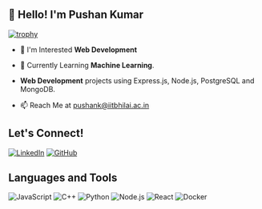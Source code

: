 ## 👋 Hello! I'm Pushan Kumar

[![trophy](https://github-profile-trophy.vercel.app/?username=itzpushan&theme=darkhub&column=7)](https://github.com/ryo-ma/github-profile-trophy)


- 👀 I'm Interested **Web Development**


- 🌱 Currently Learning **Machine Learning**.


- **Web Development** projects using Express.js, Node.js, PostgreSQL and MongoDB.


- 📫 Reach Me at [pushank@iitbhilai.ac.in](mailto:pushank@iitbhilai.ac.in)


## Let's Connect!
[![LinkedIn](https://img.shields.io/badge/LinkedIn-0077B5?style=for-the-badge&logo=linkedin&logoColor=white)](https://www.linkedin.com/in/your-profile/)
[![GitHub](https://img.shields.io/badge/GitHub-181717?style=for-the-badge&logo=github&logoColor=white)](https://github.com/itzpushan)

## Languages and Tools
![JavaScript](https://img.shields.io/badge/JavaScript-323330?style=for-the-badge&logo=javascript&logoColor=F7DF1E)
![C++](https://img.shields.io/badge/C%2B%2B-%2300599C.svg?style=for-the-badge&logo=c%2B%2B&logoColor=white)
![Python](https://img.shields.io/badge/Python-3670A0?style=for-the-badge&logo=python&logoColor=ffdd54)
![Node.js](https://img.shields.io/badge/Node.js-43853D?style=for-the-badge&logo=node.js&logoColor=white)
![React](https://img.shields.io/badge/React-20232A?style=for-the-badge&logo=react&logoColor=61DAFB)
![Docker](https://img.shields.io/badge/Docker-2496ED?style=for-the-badge&logo=docker&logoColor=white)


<!---
itzpushan/itzpushan is a ✨ special ✨ repository because its `README.md` (this file) appears on your GitHub profile.
You can click the Preview link to take a look at your changes.
--->
